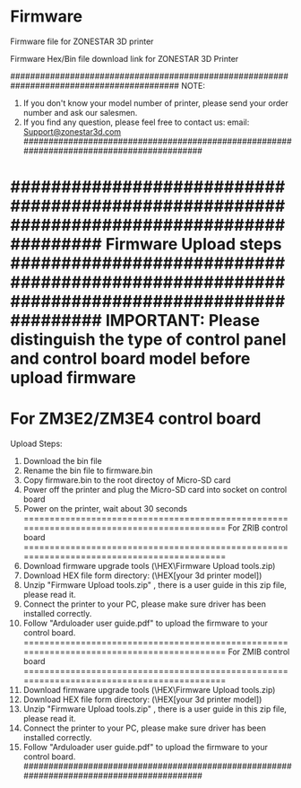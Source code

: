 # Firmware
Firmware file for ZONESTAR 3D printer

Firmware Hex/Bin file download link for ZONESTAR 3D Printer

##########################################################################################
NOTE:
1. If you don't know your model number of printer, please send your order number and ask our salesmen.
2. If you find any question, please feel free to contact us:
email: Support@zonestar3d.com
##########################################################################################


##########################################################################################
Firmware Upload steps
##########################################################################################
IMPORTANT: 
Please distinguish the type of control panel and control board model before upload firmware
==========================================================================================
For ZM3E2/ZM3E4 control board
==========================================================================================
Upload Steps:
1. Download the bin file
2. Rename the bin file to firmware.bin
3. Copy firmware.bin to the root directoy of Micro-SD card
4. Power off the printer and plug the Micro-SD card into socket on control board
5. Power on the printer, wait about 30 seconds
==========================================================================================
For ZRIB control board
==========================================================================================
1. Download firmware upgrade tools (\HEX\Firmware Upload tools.zip)
2. Download HEX file form directory: (\HEX\[your 3d printer model]\)
3. Unzip "Firmware Upload tools.zip" , there is a user guide in this zip file, please read it. 
4. Connect the printer to your PC, please make sure driver has been installed correctly. 
5. Follow "Arduloader user guide.pdf" to upload the firmware to your control board.
==========================================================================================
For ZMIB control board
==========================================================================================
1. Download firmware upgrade tools (\HEX\Firmware Upload tools.zip)
2. Download HEX file form directory: (\HEX\[your 3d printer model]\)
3. Unzip "Firmware Upload tools.zip" , there is a user guide in this zip file, please read it. 
4. Connect the printer to your PC, please make sure driver has been installed correctly. 
5. Follow "Arduloader user guide.pdf" to upload the firmware to your control board.
##########################################################################################

